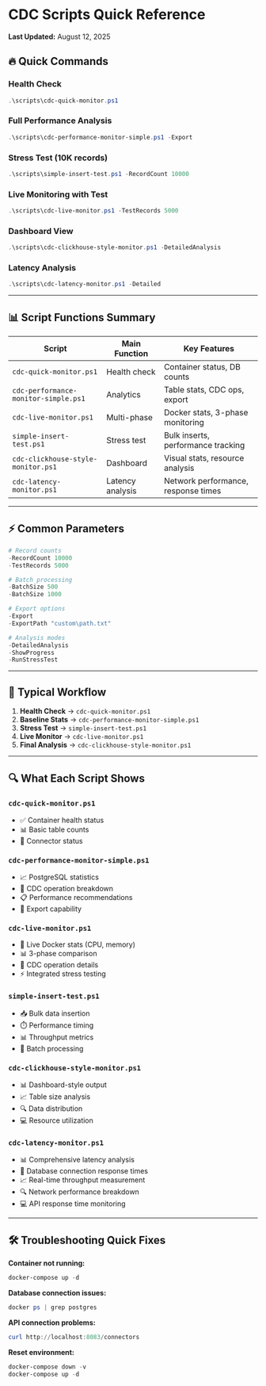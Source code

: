 # CDC Scripts Quick Reference

**Last Updated:** August 12, 2025

## 🔥 Quick Commands

### Health Check
```powershell
.\scripts\cdc-quick-monitor.ps1
```

### Full Performance Analysis
```powershell
.\scripts\cdc-performance-monitor-simple.ps1 -Export
```

### Stress Test (10K records)
```powershell
.\scripts\simple-insert-test.ps1 -RecordCount 10000
```

### Live Monitoring with Test
```powershell
.\scripts\cdc-live-monitor.ps1 -TestRecords 5000
```

### Dashboard View
```powershell
.\scripts\cdc-clickhouse-style-monitor.ps1 -DetailedAnalysis
```

### Latency Analysis
```powershell
.\scripts\cdc-latency-monitor.ps1 -Detailed
```

---

## 📊 Script Functions Summary

| Script | Main Function | Key Features |
|--------|---------------|--------------|
| `cdc-quick-monitor.ps1` | Health check | Container status, DB counts |
| `cdc-performance-monitor-simple.ps1` | Analytics | Table stats, CDC ops, export |
| `cdc-live-monitor.ps1` | Multi-phase | Docker stats, 3-phase monitoring |
| `simple-insert-test.ps1` | Stress test | Bulk inserts, performance tracking |
| `cdc-clickhouse-style-monitor.ps1` | Dashboard | Visual stats, resource analysis |
| `cdc-latency-monitor.ps1` | Latency analysis | Network performance, response times |

---

## ⚡ Common Parameters

```powershell
# Record counts
-RecordCount 10000
-TestRecords 5000

# Batch processing
-BatchSize 500
-BatchSize 1000

# Export options
-Export
-ExportPath "custom\path.txt"

# Analysis modes
-DetailedAnalysis
-ShowProgress
-RunStressTest
```

---

## 🎯 Typical Workflow

1. **Health Check** → `cdc-quick-monitor.ps1`
2. **Baseline Stats** → `cdc-performance-monitor-simple.ps1`
3. **Stress Test** → `simple-insert-test.ps1`
4. **Live Monitor** → `cdc-live-monitor.ps1`
5. **Final Analysis** → `cdc-clickhouse-style-monitor.ps1`

---

## 🔍 What Each Script Shows

### `cdc-quick-monitor.ps1`
- ✅ Container health status
- 📊 Basic table counts
- 🔗 Connector status

### `cdc-performance-monitor-simple.ps1`
- 📈 PostgreSQL statistics
- 🔄 CDC operation breakdown
- 📋 Performance recommendations
- 💾 Export capability

### `cdc-live-monitor.ps1`
- 🐳 Live Docker stats (CPU, memory)
- 📊 3-phase comparison
- 🔄 CDC operation details
- ⚡ Integrated stress testing

### `simple-insert-test.ps1`
- 📥 Bulk data insertion
- ⏱️ Performance timing
- 📊 Throughput metrics
- 🎯 Batch processing

### `cdc-clickhouse-style-monitor.ps1`
- 📊 Dashboard-style output
- 📈 Table size analysis
- 🔍 Data distribution
- 💻 Resource utilization

### `cdc-latency-monitor.ps1`
- 📊 Comprehensive latency analysis
- 🔗 Database connection response times
- 📈 Real-time throughput measurement
- 🔍 Network performance breakdown
- 💻 API response time monitoring

---

## 🛠️ Troubleshooting Quick Fixes

**Container not running:**
```powershell
docker-compose up -d
```

**Database connection issues:**
```powershell
docker ps | grep postgres
```

**API connection problems:**
```powershell
curl http://localhost:8083/connectors
```

**Reset environment:**
```powershell
docker-compose down -v
docker-compose up -d
```
